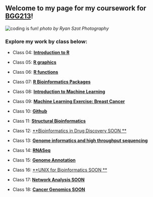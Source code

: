 ## Welcome to my page for my coursework for [BGG213](https://bioboot.github.io/bggn213_S19/)!

![coding is fun!](https://i.etsystatic.com/isbl/43b096/33880950/isbl_fullxfull.33880950_a8er9w1q.jpg?version=0)
_photo by Ryan Szot Photography_

### Explore my work by class below:

- Class 04: [**Introduction to R**](https://github.com/macatbu/bggn213/blob/master/Class%204:%20R%20Basics/Class_4-_In_Class_Exercise.md)

- Class 05: [**R graphics**](https://github.com/macatbu/bggn213/blob/master/class05/Class_5-_Data_Visualization.md)

- Class 06: [**R functions**](https://github.com/macatbu/bggn213/blob/master/class06/Class_6-_R_functions_.md)

- Class 07: [**R Bioinformatics Packages**](https://github.com/macatbu/bggn213/blob/master/class07/Class_07-_R_functions_practice.md)

- Class 08: [**Introduction to Machine Learning**](https://github.com/macatbu/bggn213/blob/master/class08/Class_08_PCA.md)

- Class 09: [**Machine Learning Exercise: Breast Cancer**](https://github.com/macatbu/bggn213/blob/master/class09/Class_09_Breast_Cancer_Activity.md)

- Class 10: [**Github**](https://github.com/macatbu/)

- Class 11: [**Structural Bioinformatics**](https://github.com/macatbu/bggn213/blob/master/class11/Class_11.md)

- Class 12: [**Bioinformatics in Drug Discovery SOON **]()

- Class 13: [**Genome informatics and high throughput sequencing**](https://github.com/macatbu/bggn213/blob/master/class13/Class_13-_Genome_Informatics.md)

- Class 14: [**RNASeq**](https://github.com/macatbu/bggn213/blob/master/class14/Class_14-_RNA-seq.md)

- Class 15: [**Genome Annotation**](https://github.com/macatbu/bggn213/blob/master/class15_new/class15_gene_ontology.md)

- Class 16: [**UNIX for Bioinformatics SOON **]()

- Class 17: [**Network Analysis SOON**]()

- Class 18: [**Cancer Genomics SOON**]()




